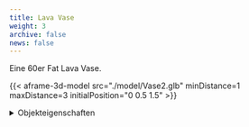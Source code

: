 ```yaml
---
title: Lava Vase
weight: 3
archive: false
news: false
---
```


Eine 60er Fat Lava Vase.

{{< aframe-3d-model src="./model/Vase2.glb" minDistance=1 maxDistance=3 initialPosition="0 0.5 1.5" >}}

<details>
  <summary>Objekteigenschaften</summary>

  |                            |                  |
  | -------------------------- | ---------------- |
  | Material                   |          Keramik |
  | Entwurf                    |        Unbekannt |
  | Hersteller                 |       Ohne Marke |
  | Entstehungszeit            |           1960er |
  | Maße (Höhe, Breite, Tiefe) |   15cm, 6cm, 6cm |

</details>
